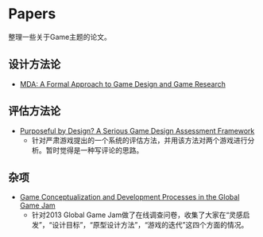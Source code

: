 # Papers
整理一些关于Game主题的论文。

## 设计方法论
  * [MDA: A Formal Approach to Game Design and Game Research ](https://github.com/ikamei/GameMechanic/blob/master/files/MDA.pdf)
## 评估方法论
  * [Purposeful by Design? A Serious Game Design Assessment Framework](https://github.com/ikamei/GameMechanic/blob/master/files/asset-v1_MITx+11.127x+1T2015+type@asset+block@Purposeful_by_Design.pdf)
    * 针对严肃游戏提出的一个系统的评估方法，并用该方法对两个游戏进行分析。暂时觉得是一种写评论的思路。
## 杂项
  * [Game Conceptualization and Development Processes in the Global Game Jam](https://github.com/ikamei/GameMechanic/blob/master/files/zook-ggj-2013.pdf)
    * 针对2013 Global Game Jam做了在线调查问卷，收集了大家在“灵感启发”，“设计目标”，“原型设计方法”，“游戏的迭代”这四个方面的情况。

